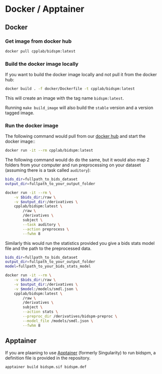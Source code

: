 # Docker / Apptainer

## Docker

### Get image from docker hub

```bash
docker pull cpplab/bidspm:latest
```

### Build the docker image locally

If you want to build the docker image locally and not pull it from the docker hub:

```bash
docker build . -f docker/Dockerfile -t cpplab/bidspm:latest
```

This will create an image with the tag name `bidspm:latest`.

Running `make build_image` will also build the `stable` version
and a version tagged image.

### Run the docker image

The following command would pull from our
[docker hub](https://hub.docker.com/repository/docker/cpplab/bidspm)
and start the docker image::

```bash
docker run -it --rm cpplab/bidspm:latest
```

The following command would do do the same,
but it would also map 2 folders from your computer
and run preprocessing on your dataset
(assuming there is a task called `auditory`):

```bash
bids_dir=fullpath_to_bids_dataset
output_dir=fullpath_to_your_output_folder

docker run -it --rm \
    -v $bids_dir:/raw \
    -v $output_dir:/derivatives \
    cpplab/bidspm:latest \
        /raw \
        /derivatives \
        subject \
        --task auditory \
        --action preprocess \
        --fwhm 8
```

Similarly this would run the statistics provided you give a bids stats model file
and the path to the preprocessed data.

```bash
bids_dir=fullpath_to_bids_dataset
output_dir=fullpath_to_your_output_folder
model=fullpath_to_your_bids_stats_model

docker run -it --rm \
    -v $bids_dir:/raw \
    -v $output_dir:/derivatives \
    -v $model:/models/smdl.json \
    cpplab/bidspm:latest \
        /raw \
        /derivatives \
        subject \
        --action stats \
        --preproc_dir /derivatives/bidspm-preproc \
        --model_file /models/smdl.json \
        --fwhm 8
```

## Apptainer

If you are plaaning to use [Apptainer](https://apptainer.org/) (formerly Singularity) to run bidspm,
a definition file is provided in the repository.

```bash
apptainer build bidspm.sif bidspm.def
```
